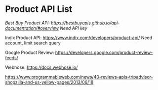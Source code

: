 # **Product API List**
*Best Buy Product API:*
  *https://bestbuyapis.github.io/api-documentation/#overview*
   *Need API key*

Indix Product API:
https://www.indix.com/developers/product-api/
Need account, limit search query

Google Product Review:
https://developers.google.com/product-review-feeds/

Webhose:
https://docs.webhose.io/


https://www.programmableweb.com/news/40-reviews-apis-tripadvisor-shopzilla-and-us-yellow-pages/2013/06/18

